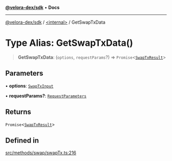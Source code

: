 [**@velora-dex/sdk**](../../README.md) • **Docs**

***

[@velora-dex/sdk](../../globals.md) / [\<internal\>](../README.md) / GetSwapTxData

# Type Alias: GetSwapTxData()

> **GetSwapTxData**: (`options`, `requestParams`?) => `Promise`\<[`SwapTxResult`](SwapTxResult.md)\>

## Parameters

• **options**: [`SwapTxInput`](SwapTxInput.md)

• **requestParams?**: [`RequestParameters`](RequestParameters.md)

## Returns

`Promise`\<[`SwapTxResult`](SwapTxResult.md)\>

## Defined in

[src/methods/swap/swapTx.ts:216](https://github.com/paraswap/paraswap-sdk/blob/master/src/methods/swap/swapTx.ts#L216)
